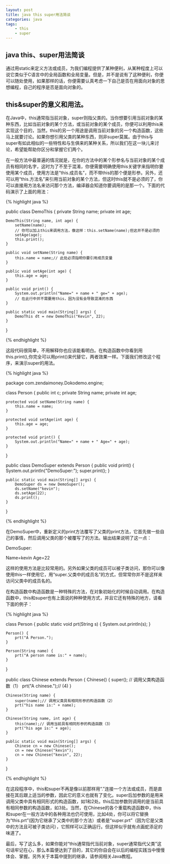 ```yaml
---
layout: post
title: java this super用法简谈
categories: java
tags: 
	- this
	- super
---
```


## java this、super用法简谈

通过用static来定义方法或成员，为我们编程提供了某种便利，从某种程度上可以说它类似于C语言中的全局函数和全局变量。但是，并不是说有了这种便利，你便可以随处使用，如果那样的话，你便需要认真考虑一下自己是否在用面向对象的思想编程，自己的程序是否是面向对象的。  

## this&super的意义和用法。

在Java中，this通常指当前对象，super则指父类的。当你想要引用当前对象的某种东西，比如当前对象的某个方法，或当前对象的某个成员，你便可以利用this来实现这个目的，当然，this的另一个用途是调用当前对象的另一个构造函数，这些马上就要讨论。如果你想引用父类的某种东西，则非super莫属。由于this与super有如此相似的一些特性和与生俱来的某种关系，所以我们在这一块儿来讨论，希望能帮助你区分和掌握它们两个。

在一般方法中最普遍的情况就是，在你的方法中的某个形参名与当前对象的某个成员有相同的名字，这时为了不至于混淆，你便需要明确使用this关键字来指明你要使用某个成员，使用方法是“this.成员名”，而不带this的那个便是形参。另外，还可以用“this.方法名”来引用当前对象的某个方法，但这时this就不是必须的了，你可以直接用方法名来访问那个方法，编译器会知道你要调用的是那一个。下面的代码演示了上面的用法：

{% highlight java %}

public class DemoThis {
	private String name;
	private int age;

	DemoThis(String name, int age) {
		setName(name);
		// 你可以加上this来调用方法，像这样：this.setName(name);但这并不是必须的
		setAge(age);
		this.print();
	}

	public void setName(String name) {
		this.name = name;// 此处必须指明你要引用成员变量
	}

	public void setAge(int age) {
		this.age = age;
	}

	public void print() {
		System.out.println("Name=" + name + " ge=" + age);
		// 在此行中并不需要用this，因为没有会导致混淆的东西
	}

	public static void main(String[] args) {
		DemoThis dt = new DemoThis("Kevin", 22);
	}
}

{% endhighlight %}

这段代码很简单，不用解释你也应该能看明白。在构造函数中你看到用this.print(),你完全可以用print()来代替它，两者效果一样。下面我们修改这个程序，来演示super的用法。

{% highlight java %}

package com.zendaimoney.Dokodemo.engine;

class Person {
	public int c;
	private String name;
	private int age;

	protected void setName(String name) {
		this.name = name;
	}

	protected void setAge(int age) {
		this.age = age;
	}

	protected void print() {
		System.out.println("Name=" + name + " Age=" + age);
	}

}

public class DemoSuper extends Person {
	public void print() {
		System.out.println("DemoSuper:");
		super.print();
	}

	public static void main(String[] args) {
		DemoSuper ds = new DemoSuper();
		ds.setName("kevin");
		ds.setAge(22);
		ds.print();
	}

}

{% endhighlight %}

在DemoSuper中，重新定义的print方法覆写了父类的print方法，它首先做一些自己的事情，然后调用父类的那个被覆写了的方法。输出结果说明了这一点：

DemoSuper:

Name=kevin Age=22

这样的使用方法是比较常用的。另外如果父类的成员可以被子类访问，那你可以像使用this一样使用它，用“super.父类中的成员名”的方式，但常常你并不是这样来访问父类中的成员名的。

在构造函数中构造函数是一种特殊的方法，在对象初始化的时候自动调用。在构造函数中，this和super也有上面说的种种使用方式，并且它还有特殊的地方，请看下面的例子：

{% highlight java %}

class Person {
	public static void prt(String s) {
		System.out.println(s);
	}

	Person() {
		prt("A Person.");
	}

	Person(String name) {
		prt("A person name is:" + name);
	}
}

public class Chinese extends Person {
	Chinese() {
		super(); // 调用父类构造函数（1）
		prt("A chinese.");// (4)
	}

	Chinese(String name) {
		super(name);// 调用父类具有相同形参的构造函数（2）
		prt("his name is:" + name);
	}

	Chinese(String name, int age) {
		this(name);// 调用当前具有相同形参的构造函数（3）
		prt("his age is:" + age);
	}

	public static void main(String[] args) {
		Chinese cn = new Chinese();
		cn = new Chinese("kevin");
		cn = new Chinese("kevin", 22);
	}
}

{% endhighlight %}

在这段程序中，this和super不再是像以前那样用“.”连接一个方法或成员，而是直接在其后跟上适当的参数，因此它的意义也就有了变化。super后加参数的是用来调用父类中具有相同形式的构造函数，如1和2处。this后加参数则调用的是当前具有相同参数的构造函数，如3处。当然，在Chinese的各个重载构造函数中，this和super在一般方法中的各种用法也仍可使用，比如4处，你可以将它替换为“this.prt”(因为它继承了父类中的那个方法）或者是“super.prt”（因为它是父类中的方法且可被子类访问），它照样可以正确运行。但这样似乎就有点画蛇添足的味道了。

最后，写了这么多，如果你能对“this通常指代当前对象，super通常指代父类”这句话牢记在心，那么本篇便达到了目的，其它的你自会在以后的编程实践当中慢慢体会、掌握。另外关于本篇中提到的继承，请参阅相关Java教程。
